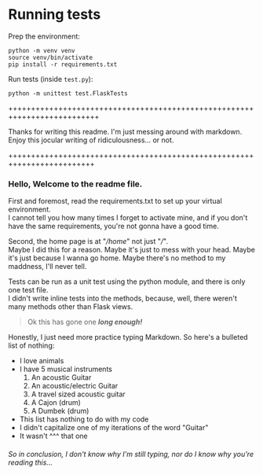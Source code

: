 
# Running tests

Prep the environment:

```
python -m venv venv
source venv/bin/activate
pip install -r requirements.txt
```

Run tests (inside `test.py`):

```
python -m unittest test.FlaskTests
```
++++++++++++++++++++++++++++++++++++++++++++++++++++++++++++++++++++++++++

 Thanks for writing this readme. I'm just messing around with markdown. Enjoy this
 jocular writing of ridiculousness... or not.
 
 +++++++++++++++++++++++++++++++++++++++++++++++++++++++++++++++++++++++++


### Hello, Welcome to the readme file.

First and foremost, read the requirements.txt to set up your virtual environment.  
I cannot tell you how many times I forget to activate mine, and if you don't have 
the same requirements, you're not gonna have a good time.

Second, the home page is at "*/home*" not just "*/*".  
Maybe I did this for a reason. Maybe it's just to mess with your head. Maybe it's 
just because I wanna go home. Maybe there's no method to my maddness, I'll never tell.

Tests can be run as a unit test using the python module, and there is only one test file.  
I didn't write inline tests into the methods, because, well, there weren't many methods 
other than Flask views.

>Ok this has gone one ***long enough!***

Honestly, I just need more practice typing Markdown. So here's a bulleted list of nothing:  
- I love animals
- I have 5 musical instruments
    1. An acoustic Guitar
    2. An acoustic/electric Guitar
    3. A travel sized acoustic guitar
    4. A Cajon (drum)
    5. A Dumbek (drum)
- This list has nothing to do with my code
- I didn't capitalize one of my iterations of the word "Guitar"
- It wasn't ^^^ that one
  

###### So in conclusion, I don't know why I'm still typing, nor do I know why you're reading this...
